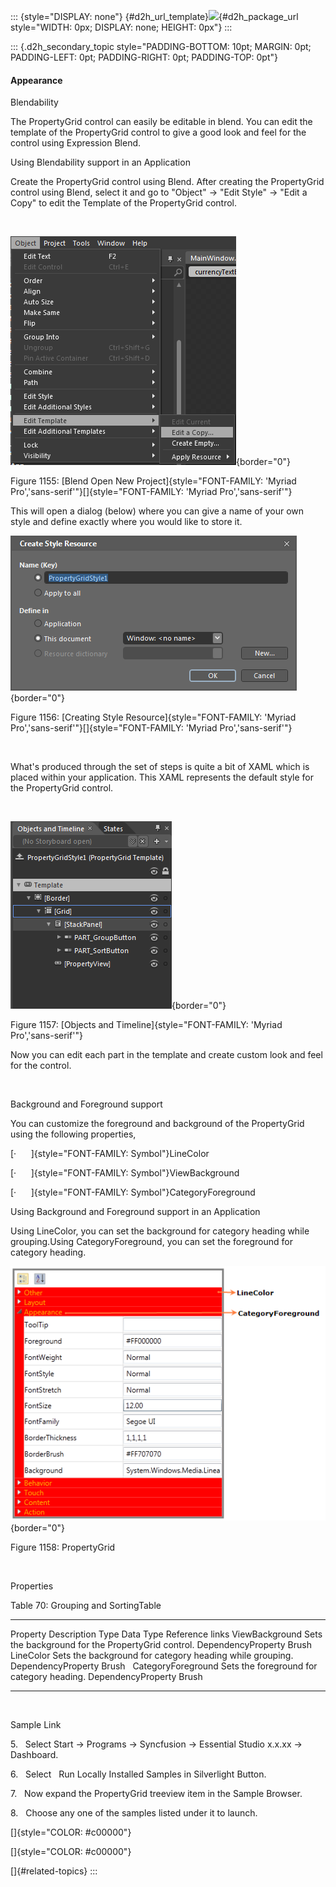 ::: {style="DISPLAY: none"}
[](ms-xhelp:///?Id=d2h_url_template){#d2h_url_template}![](!package_url!){#d2h_package_url style="WIDTH: 0px; DISPLAY: none; HEIGHT: 0px"}
:::

::: {.d2h_secondary_topic style="PADDING-BOTTOM: 10pt; MARGIN: 0pt; PADDING-LEFT: 0pt; PADDING-RIGHT: 0pt; PADDING-TOP: 0pt"}
#### Appearance

Blendability

The PropertyGrid control can easily be editable in blend. You can edit the template of the PropertyGrid control to give a good look and feel for the control using Expression Blend.

Using Blendability support in an Application

Create the PropertyGrid control using Blend. After creating the PropertyGrid control using Blend, select it and go to "Object" -\> "Edit Style" -\> "Edit a Copy" to edit the Template of the PropertyGrid control.

 

![](../ImagesExt/image261_221.png){border="0"}

Figure 1155: [Blend Open New Project]{style="FONT-FAMILY: 'Myriad Pro','sans-serif'"}[]{style="FONT-FAMILY: 'Myriad Pro','sans-serif'"}

This will open a dialog (below) where you can give a name of your own style and define exactly where you would like to store it.

![](../ImagesExt/image261_1047.png){border="0"}

Figure 1156: [Creating Style Resource]{style="FONT-FAMILY: 'Myriad Pro','sans-serif'"}[]{style="FONT-FAMILY: 'Myriad Pro','sans-serif'"}

 

What's produced through the set of steps is quite a bit of XAML which is placed within your application. This XAML represents the default style for the PropertyGrid control.

 

![](../ImagesExt/image261_1048.png){border="0"}

Figure 1157: [Objects and Timeline]{style="FONT-FAMILY: 'Myriad Pro','sans-serif'"}

Now you can edit each part in the template and create custom look and feel for the control.

 

Background and Foreground support

You can customize the foreground and background of the PropertyGrid using the following properties,

[·      ]{style="FONT-FAMILY: Symbol"}LineColor

[·      ]{style="FONT-FAMILY: Symbol"}ViewBackground

[·      ]{style="FONT-FAMILY: Symbol"}CategoryForeground

Using Background and Foreground support in an Application

Using LineColor, you can set the background for category heading while grouping.Using CategoryForeground, you can set the foreground for category heading.

![](../ImagesExt/image261_1049.png){border="0"}

Figure 1158: PropertyGrid

 

Properties

Table 70: Grouping and SortingTable

  -------------------- ---------------------------------------------------------- -------------------- ----------- -----------------
  Property             Description                                                Type                 Data Type   Reference links
  ViewBackground       Sets the background for the PropertyGrid control.          DependencyProperty   Brush       
  LineColor            Sets the background for category heading while grouping.   DependencyProperty   Brush        
  CategoryForeground   Sets the foreground for category heading.                  DependencyProperty   Brush        
  -------------------- ---------------------------------------------------------- -------------------- ----------- -----------------

 

Sample Link

5.   Select Start -\> Programs -\> Syncfusion -\> Essential Studio x.x.xx -\> Dashboard.

6.   Select   Run Locally Installed Samples in Silverlight Button.

7.   Now expand the PropertyGrid treeview item in the Sample Browser.

8.   Choose any one of the samples listed under it to launch.

[]{style="COLOR: #c00000"} 

[]{style="COLOR: #c00000"} 

[]{#related-topics}
:::
